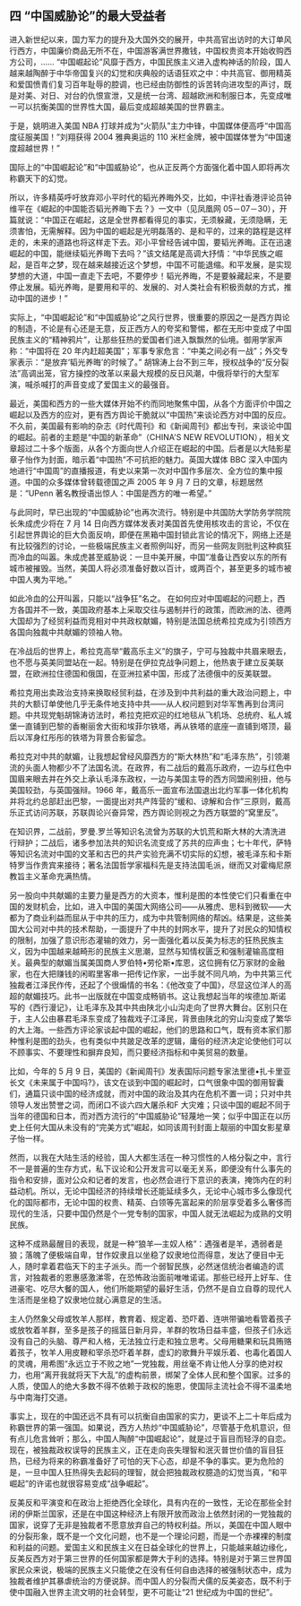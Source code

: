 ## 四 “中国威胁论”的最大受益者
进入新世纪以来，国力军力的提升及大国外交的展开，中共高官出访时的大订单风行西方，中国廉价商品无所不在，中国游客满世界撒钱，中国权贵资本开始收购西方公司，…… “中国崛起论”风靡于西方，中国民族主义进入虚构神话的阶段，国人越来越陶醉于中华帝国复兴的幻觉和庆典般的话语狂欢之中：中共高官、御用精英和爱国愤青们复习百年耻辱的腔调，也已经由防御性的诉苦转向进攻型的声讨，既是对美、对日、对台的仇恨宣泄，又是统一台湾、超越欧洲和制服日本，先变成唯一可以抗衡美国的世界性大国，最后变成超越美国的世界霸主。

于是，姚明进入美国 NBA 打球并成为“火箭队”主力中锋，中国媒体便高呼“中国高度征服美国！”刘翔获得 2004 雅典奥运的 110 米栏金牌，被中国媒体誉为“中国速度超越世界！”

国际上的“中国崛起论”和“中国威胁论”，也从正反两个方面强化着中国人即将再次称霸天下的幻觉。

所以，许多精英呼吁放弃邓小平时代的韬光养晦外交，比如，中评社香港评论员钟维平在《崛起的中国能否韬光养晦下去？》一文中（见凤凰网 05－07－30），开篇就说：“中国正在崛起，这是全世界都看得见的事实，无须躲藏，无须隐瞒，无须害怕，无需解释。因为中国的崛起是光明磊落的、是和平的，过来的路程是这样走的，未来的道路也将这样走下去。邓小平曾经告诫中国，要韬光养晦。正在迅速崛起的中国，能继续韬光养晦下去吗？”该文结尾是高调大抒情：“中华民族之崛起，是百年之梦，现在越来越接近这个梦想，中国不可能退缩。和平发展，是实现梦想的大道，中国一直走下去吧，不要停步！韬光养晦，不是要躲藏起来，不是要停止发展。韬光养晦，是要用和平的、发展的、对人类社会有积极贡献的方式，推动中国的进步！”

实际上，“中国崛起论”和“中国威胁论”之风行世界，很重要的原因之一是西方舆论的制造，不论是有心还是无意，反正西方人的夸奖和警惕，都在无形中变成了中国民族主义的“精神鸦片”，让那些狂热的爱国者们进入飘飘然的仙境。御用学家声称：“中国将在 20 年内赶超美国”；军事专家危言：“中美之间必有一战”；外交专家表示：“是放弃‘韬光养晦’的时候了。” 胡锦涛上台不到三年，授权战争的“反分裂法”高调出笼，官方操控的改革以来最大规模的反日风潮，中俄将举行的大型军演，喊杀喊打的声音变成了爱国主义的最强音。

最近，美国和西方的一些大媒体开始不约而同地聚焦中国，从各个方面评价中国之崛起以及西方的应对，更有西方舆论干脆就以“中国热”来谈论西方对中国的反应。不久前，美国最有影响的杂志《时代周刊》和《新闻周刊》都出专刊，来谈论中国的崛起。前者的主题是“中国的新革命”（CHINA&#039;S NEW REVOLUTION），相关文章超过二十多个版面，从各个方面向世人介绍正在崛起的中国。后者是以大陆影星章子怡作为封面，暗示着“中国热”不可抗拒的魅力。英国大媒体 BBC 深入中国内地进行“中国周”的直播报道，有史以来第一次对中国作多层次、全方位的集中报道。中国的众多媒体曾转载德国之声 2005 年 9 月 7 日的文章，标题居然是：“UPenn 著名教授语出惊人：中国是西方的唯一希望。”

与此同时，早已出现的“中国威胁论”也再次流行。特别是中共国防大学防务学院院长朱成虎少将在 7 月 14 日向西方媒体发表对美国首先使用核攻击的言论，不仅在引起世界舆论的巨大负面反响，即便在黑箱中国封锁此言论的情况下，网络上还是有比较强烈的讨论，一些极端民族主义者照例叫好，而另一些网友则批判这种疯狂而冷血的叫嚣。朱成虎甚至威胁说：一旦中美开展，中国“准备让西安以东的所有城市被摧毁。当然，美国人将必须准备好数以百计，或两百个，甚至更多的城市被中国人夷为平地。”

如此冷血的公开叫嚣，只能以“战争狂”名之。
在如何应对中国崛起的问题上，西方各国并不一致，美国政府基本上采取交往与遏制并行的政策，而欧洲的法、德两大国却为了经贸利益而竞相对中共政权献媚，特别是法国总统希拉克成为引领西方各国向独裁中共献媚的领袖人物。

在冷战后的世界上，希拉克高举“戴高乐主义”的旗子，宁可与独裁中共眉来眼去，也不愿与英美同盟站在一起。特别是在伊拉克战争问题上，他热衷于建立反美联盟，在欧洲拉住德国和俄国，在亚洲拉紧中国，形成了法德俄中的反美联盟。

希拉克用出卖政治支持来换取经贸利益，在涉及到中共利益的重大政治问题上，中共的大额订单使他几乎无条件地支持中共——从人权问题到对华军售再到台湾问题。中共现党魁胡锦涛访法时，希拉克把欢迎的红地毯从飞机场、总统府、私人城堡一直铺到巴黎的香榭丽舍大街和埃菲尔铁塔，再从铁塔的底座一直铺到塔顶，最后以浑身红彤彤的铁塔为背景合影留念。

希拉克对中共的献媚，让我想起曾经风靡西方的“斯大林热”和“毛泽东热”，引领潮流的头面人物都少不了法国名流。在政界，有二战后的戴高乐政府，一边与红色中国眉来眼去并在外交上承认毛泽东政权，一边与美国主导的西方同盟闹别扭，他与美国较劲，与英国强辩。1966 年，戴高乐一面宣布法国退出北约军事一体化机构并将北约总部赶出巴黎，一面提出对共产阵营的“缓和、谅解和合作”三原则，戴高乐正式访问苏联，苏联舆论兴奋异常，西方舆论则视之为西方联盟的“窝里反”。

在知识界，二战前，罗曼.罗兰等知识名流曾为苏联的大饥荒和斯大林的大清洗进行辩护；二战后，诸多参加法共的知识名流变成了苏共的应声虫；七十年代，萨特等知识名流对中国的文革和古巴的共产实验充满不切实际的幻想，被毛泽东和卡斯特罗当作贵宾来接待；著名法国哲学家福科先是支持法国毛派，继而又对霍梅尼原教旨主义革命充满热情。

另一股向中共献媚的主要力量是西方的大资本，惟利是图的本性使它们只看重在中国的发财机会，比如，进入中国的美国大网络公司——从雅虎、思科到微软——大都为了商业利益而屈从于中共的压力，成为中共管制网络的帮凶。结果是，这些美国大公司对中共的技术帮助，一面提升了中共的封网水平，提升了对民众的知情权的限制，加强了意识形态灌输的效力，另一面强化着以反美为标志的狂热民族主义，因为中国越来越畸形的民族主义思潮，显然与知情权匮乏和强制灌输高度相关。最典型的献媚当属美国商人罗伯特•劳伦斯•库恩，这位拥有亿万家财的金融家，也在大把赚钱的闲暇里客串一把传记作家，一出手就不同凡响，为中共第三代独裁者江泽民作传，还起了个很煽情的书名：《他改变了中国》，尽显这位洋人的高超的献媚技巧。此书一出版就在中国变成畅销书。这让我想起当年的埃德加.斯诺写的《西行漫记》，让毛泽东及其中共由陕北小山沟走向了世界大舞台。区别只在于，主人公由暴君毛泽东变成了独裁戏子江泽民，背景由陕北的穷山沟变成了繁华的大上海。一些西方评论家谈起中国的崛起，他们的思路和口气，既有资本家们那种惟利是图的劲头，也有类似中共跛足改革的逻辑，庸俗的经济决定论使他们可以不顾事实、不要理性和摒弃良知，而只要经济指标和中美贸易的数量。

比如，今年的 5 月 9 日，美国的《新闻周刊》发表国际问题专家法里德•扎卡里亚长文《未来属于中国吗?》，该文在谈到中国的崛起时，口气很象中国的御用智囊们，通篇只谈中国的经济成就，而对中国的政治及其内在危机不置一词；只对中共领导人发出赞誉之词，而闭口不谈六四大屠杀和F 大灾难；只谈中国的崛起不同于当年的德国和日本，而对西方流行的“中国威胁论”轻蔑地一笑；似乎中国正在以历史上任何大国从未没有的“完美方式”崛起，如同该周刊封面上靓丽的中国女影星章子怡一样。

然而，以我在大陆生活的经验，国人大都生活在一种习惯性的人格分裂之中，言行不一是普遍的生存方式，私下议论和公开发言可以毫无关系，即便没有什么事先的指令和安排，面对公众和记者的发言，也必然会进行下意识的表演，掩饰内在的利益动机。所以，无论中国经济的持续增长还能延续多久，无论中心城市多么像现代化的国际都市，无论中国的权贵、精英、白领等先富起来的阶层享受着多么奢侈而现代的生活，只要中国仍然是个一党专制的国家，中国人就无法崛起为成熟的文明民族。

这种不成熟最醒目的表现，就是一种“狼羊—主奴人格”：遇强者是羊，遇弱者是狼；落魄了便极端自卑，甘作奴隶且以坐稳了奴隶地位而得意，发达了便目中无人，随时拿着君临天下的主子派头。而一个弱智民族，必然迷信统治者编造的谎言，对独裁者的恩惠感激涕零，在恐怖政治面前唯唯诺诺。那些已经开上好车、住进豪宅、吃尽大餐的国人，他们所能期望的最好生活，仍然不是自立自尊的现代人生活而是坐稳了奴隶地位就心满意足的生活。

主人仍然象父母或牧羊人那样，教育着、规定着、恐吓着、连哄带骗地看管着孩子或放牧着羊群，至多是孩子的摇篮日新月异，羊群的牧场日益丰盛，但孩子们永远没有自己的头脑、尊严和人格，无法独立行走和独立思考。父母用糖果和玩具贿赂着孩子，牧羊人用皮鞭和宰杀恐吓着羊群，虚幻的歌舞升平娱乐着、也毒化着国人的灵魂，用希图“永远立于不败之地”一党独裁，用丝毫不肯让他人分享的绝对权力，也用“离开我就将天下大乱”的虚构前景，绑架了全体人民和整个国家。过多的人质，使国人的绝大多数不得不依赖于政权的施恩，使国际主流社会不得不温柔地与中南海打交道。

事实上，现在的中国还远不具有可以抗衡自由国家的实力，更谈不上二十年后成为称霸世界的第一强国。如果说，西方人热炒“中国威胁论”，尽管基于危机意识，但有点儿危言耸听；那么，中国人陶醉“中国崛起论”，就是过于盲目而轻浮的自恋。现在，被独裁政权误导的民族主义，正在走向丧失理智和泯灭普世价值的盲目狂热，已经为将来的称霸准备好了可怕的天下心态，却是不争的事实。更为危险的是，一旦中国人狂热得失去起码的理智，就会把独裁政权臆造的幻觉当真，“和平崛起”的许诺也就很容易变成“战争崛起”。

反美反和平演变和在政治上拒绝西化全球化，具有内在的一致性，无论在那些全封闭的伊斯兰国家，还是在中国这种经济上有限开放而政治上依然封闭的一党独裁的国家，说穿了无非是独裁者不愿意放弃自己的特权利益。所以，美国在中国人眼中的分裂形象，既不是一个文化问题，也不是一个理论问题，而是一个赤裸裸的制度和利益的问题。爱国主义和民族主义在日益全球化的世界上，只能越来越边缘化，反美反西方对于第三世界的任何国家都是弊大于利的选择。特别是对于第三世界国家民众来说，极端的民族主义只能使之在没有任何自由选择的被强制状态中，成为独裁者维护其暴虐统治的方便说辞。而中国人的分裂而犬儒的反美姿态，既不利于使中国融入世界主流文明的社会转型，更不可能让“21 世纪成为中国的世纪”。
